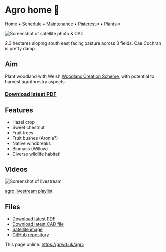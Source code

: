 # Agro home 🏡

[Home](https://grwd.uk/agro/) • [Schedule](https://grwd.uk/agro/schedule) • [Maintenance](https://grwd.uk/agro/management) • [Pinterest↗](https://pinterest.co.uk/NatureWorksGarden/agro) • [Plants↗](https://bit.ly/agro-plants)

![Screenshot of satellite photo & CAD](https://res.cloudinary.com/growdigital/image/upload/w_320/v1654357193/agro/agro-cad-3-field.jpg)

2.3 hectares sloping south east facing pasture across 3 fields. Cae Cochran is pretty damp.

## Aim

Plant woodland with Welsh [Woodland Creation Scheme](https://gov.wales/woodland-creation-planning-scheme-rules-booklet-html), with potential to harvest agroforestry aspects.

### [Download latest PDF](https://github.com/growdigital/agro/raw/main/agro.pdf)

## Features

* Hazel crop
* Sweet chestnut
* Fruit trees
* Fruit bushes (Aronia?)
* Native windbreaks
* Biomass (Willow)
* Diverse wildlife habitat!

## Videos

![Screenshot of livestream](https://res.cloudinary.com/growdigital/image/upload/w_320/v1638362351/clifftop/clifftop-livestream.jpg)

[agro livestream playlist](https://bit.ly/agro-playlist)

## Files

* [Download latest PDF](https://github.com/growdigital/agro/raw/main/agro.pdf)
* [Download latest CAD file](https://downgit.github.io/#/home?url=https://github.com/growdigital/agro/blob/main/agro.dxf)
* [Satellite image](https://github.com/growdigital/agro/raw/main/satellite.jpg)
* [GitHub repository](https://github.com/growdigital/agro)

This page online: <https://grwd.uk/agro>
